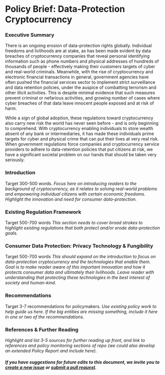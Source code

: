 # Policy Brief: Data-Protection Cryptocurrency

### Executive Summary
There is an ongoing erosion of data-protection rights globally. Individual freedoms and livlihoods are at stake, as has been made evident by data breaches of cryptocurrency companies that reveal personal identifying information such as phone numbers and physical addresses of hundreds of thousands of people - effectively making their customers targets of cyber and real-world criminals. Meanwhile, with the rise of cryptocurrency and electronic financial transactions in general, government agencies have often pushed the financial services sector to implement strict surveillance and data retention policies, under the auspice of combatting terrorism and other illicit activities. This is despite minimal evidence that such measures prevent criminal or nefarious activities, and growing number of cases where cyber breaches of that data leave innocent people exposed and at risk of harm.

While a sign of global adoption, these regulations toward cryptocurrency also carry new risk the world has never seen before - and is only beginning to comprehend. With cryptocurrency enabling individuals to store wealth absent of any bank or intermediaries, it has made these individuals prime targets for cyber and physical crime that can put their lives at very real risk. When government regulations force companies and cryptocurrency service providers to adhere to data-retention policies that put citizens at risk, we have a significant societal problem on our hands that should be taken very seriously.

### Introduction
Target 300-500 words. *Focus here on introducing readers to the background of cryptocurrency, as it relates to solving real-world problems and empowering individual citizens with certain economic freedoms. Highlight the innovation and need for consumer data-protection.*

### Existing Regulation Framework
Target 500-700 words *This section needs to cover broad strokes to highlight existing regulations that both protect and/or erode data-protection goals.*

### Consumer Data Protection: Privacy Technology & Fungibility
Target 500-700 words *This should expand on the introduction to focus on data-protection cryptocurrency and the technologies that enable them. Goal is to make reader aware of this important innovation and how it protects consumer data and ultimately their livlihoods. Leave reader with understanding that protecting these technologies in the best interest of society and human-kind.*

### Recommendations
Target 3-7 recommendations for policymakers. *Use existing policy work to help guide us here. If the big entities are missing something, include it here in one or two of the recommendations.*

### References & Further Reading
*Highlight and list 3-5 sources for further reading up front, and link to references and policy monitoring sections of repo (we could also develop an extended Policy Report and include here).*

#### _If you have suggestions for future edits to this document, we invite you to [create a new issue](https://github.com/monero-outreach/policy-brief/issues) or [submit a pull request](https://github.com/monero-outreach/policy-brief/pulls)._
